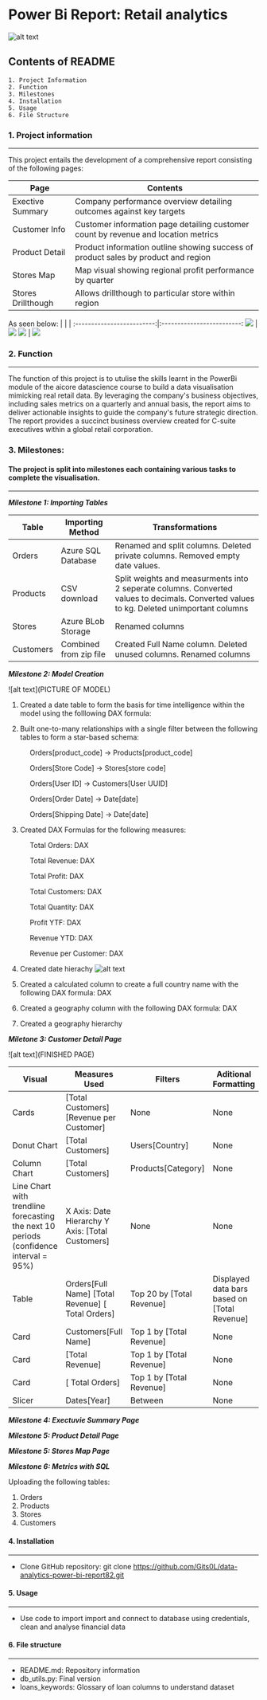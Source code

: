 # Power Bi Report: Retail analytics
![alt text](https://www.whizlabs.com/blog/wp-content/uploads/2023/09/power-bi-report-builder.jpeg)
## Contents of README
``````
1. Project Information
2. Function
3. Milestones
4. Installation
5. Usage
6. File Structure
``````


### 1. Project information 
---
This project entails the development of a comprehensive report consisting of the following pages:

| Page | Contents |
| ----------- | ----------- |
| Exective Summary | Company performance overview detailing outcomes against key targets  |
| Customer Info |  Customer information page detailing customer count by revenue and location metrics  | 
| Product Detail | Product information outline showing success of product sales by product and region |
| Stores Map | Map visual showing regional profit performance by quarter  |
| Stores Drillthough | Allows drillthough to particular store within region |

As seen below: 
|      |       |
:-------------------------:|:-------------------------:
![](https://www.whizlabs.com/blog/wp-content/uploads/2023/09/power-bi-report-builder.jpeg)  |  ![](https://www.whizlabs.com/blog/wp-content/uploads/2023/09/power-bi-report-builder.jpeg)
![](https://www.whizlabs.com/blog/wp-content/uploads/2023/09/power-bi-report-builder.jpeg)  |  ![](https://www.whizlabs.com/blog/wp-content/uploads/2023/09/power-bi-report-builder.jpeg)



### 2. Function 
---
The function of this project is to utulise the skills learnt in the PowerBi module of the aicore datascience course to build a data visualisation mimicking real retail data. By leveraging the company's business objectives, including sales metrics on a quarterly and annual basis, the report aims to deliver actionable insights to guide the company's future strategic direction. The report provides a succinct business overview created for C-suite executives within a global retail corporation. 
 

### 3. Milestones:
 #### The project is split into milestones each containing various tasks to complete the visualisation.
---

***Milestone 1:
Importing Tables***
 
 | Table | Importing Method | Transformations | 
| ----------- | ----------- | ----------- |
| Orders | Azure SQL Database  | Renamed and split columns. Deleted private columns. Removed empty date values. |
| Products |  CSV download  | Split weights and measurments into 2 seperate columns. Converted values to decimals. Converted values to kg. Deleted unimportant columns |
| Stores | Azure BLob Storage | Renamed columns |
| Customers | Combined from zip file  | Created Full Name column. Deleted unused columns. Renamed columns  |

***Milestone 2:
Model Creation***

![alt text](PICTURE OF MODEL)
1. Created a date table to form the basis for time intelligence within the model using the folllowing DAX formula: 

1. Built one-to-many relationships with a single filter between the following tables to form a star-based schema: 

&nbsp;&nbsp;&nbsp;&nbsp;&nbsp;&nbsp;&nbsp;&nbsp;&nbsp;&nbsp; Orders[product_code] &rarr; Products[product_code]

&nbsp;&nbsp;&nbsp;&nbsp;&nbsp;&nbsp;&nbsp;&nbsp;&nbsp;&nbsp; Orders[Store Code] &rarr; Stores[store code]

&nbsp;&nbsp;&nbsp;&nbsp;&nbsp;&nbsp;&nbsp;&nbsp;&nbsp;&nbsp; Orders[User ID] &rarr; Customers[User UUID]

&nbsp;&nbsp;&nbsp;&nbsp;&nbsp;&nbsp;&nbsp;&nbsp;&nbsp;&nbsp; Orders[Order Date] &rarr; Date[date]

&nbsp;&nbsp;&nbsp;&nbsp;&nbsp;&nbsp;&nbsp;&nbsp;&nbsp;&nbsp; Orders[Shipping Date] &rarr; Date[date]

3. Created DAX Formulas for the following measures: 


&nbsp;&nbsp;&nbsp;&nbsp;&nbsp;&nbsp;&nbsp;&nbsp;&nbsp;&nbsp; Total Orders: 
DAX

 
&nbsp;&nbsp;&nbsp;&nbsp;&nbsp;&nbsp;&nbsp;&nbsp;&nbsp;&nbsp; Total Revenue: 
 DAX

 
&nbsp;&nbsp;&nbsp;&nbsp;&nbsp;&nbsp;&nbsp;&nbsp;&nbsp;&nbsp; Total Profit: 
 DAX

 
&nbsp;&nbsp;&nbsp;&nbsp;&nbsp;&nbsp;&nbsp;&nbsp;&nbsp;&nbsp; Total Customers:
 DAX


&nbsp;&nbsp;&nbsp;&nbsp;&nbsp;&nbsp;&nbsp;&nbsp;&nbsp;&nbsp; Total Quantity: 
DAX


&nbsp;&nbsp;&nbsp;&nbsp;&nbsp;&nbsp;&nbsp;&nbsp;&nbsp;&nbsp; Profit YTF: 
DAX


&nbsp;&nbsp;&nbsp;&nbsp;&nbsp;&nbsp;&nbsp;&nbsp;&nbsp;&nbsp; Revenue YTD:
DAX

&nbsp;&nbsp;&nbsp;&nbsp;&nbsp;&nbsp;&nbsp;&nbsp;&nbsp;&nbsp; Revenue per Customer:
DAX

4. Created date hierachy
![alt text](PICTURE)

5. Created a calculated column to create a full country name with the following DAX formula: 
DAX

6. Created a geography column with the following DAX formula:
DAX

7. Created a geography hierarchy


***Miletone 3:
Customer Detail Page***

![alt text](FINISHED PAGE)


| Visual | Measures Used | Filters  | Aditional Formatting |
| ----------- | ----------- | -------- | ------ |
| Cards | [Total Customers] [Revenue per Customer]  | None | None |
| Donut Chart | [Total Customers]  | Users[Country] | None |
| Column Chart | [Total Customers] | Products[Category] | None |
| Line Chart with trendline forecasting the next 10 periods (confidence interval = 95%) | X Axis: Date Hierarchy  Y Axis: [Total Customers] | None | None |
| Table | Orders[Full Name] [Total Revenue] [ Total Orders]  | Top 20 by [Total Revenue] | Displayed data bars based on [Total Revenue] |
| Card | Customers[Full Name]  | Top 1 by [Total Revenue] | None |
| Card | [Total Revenue]  | Top 1 by [Total Revenue] | None |
| Card | [ Total Orders]  | Top 1 by [Total Revenue] | None |
| Slicer | Dates[Year]  | Between | None |

***Milestone 4:
Exectuvie Summary Page***

***Milestone 5: 
Product Detail Page***

***Milestone 5:
Stores Map Page***

***Milestone 6:
Metrics with SQL***


Uploading the following tables:
1. Orders
2. Products
3. Stores
4. Customers


  #### 4. Installation
  ---
  - Clone GitHub repository:
    git clone https://github.com/Gits0L/data-analytics-power-bi-report82.git

  #### 5. Usage
---
  - Use code to import import and connect to database using credentials, clean and analyse financial data 

  #### 6. File structure
  ---
  - README.md: Repository information 
  - db_utils.py: Final version 
  - loans_keywords: Glossary of loan columns to understand dataset
